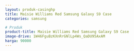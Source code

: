 ```yaml
---
layout: produk-casinghp
title: Maisie Williams Red Samsung Galaxy S9 Case
categories: samsung

# Produk
product-title: Maisie Williams Red Samsung Galaxy S9 Case
image-drive: 1W46FguBzKXnRrGNlLp4Ws_QaDU95AxAM
harga: 90000
---
```

